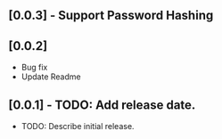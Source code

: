 ## [0.0.3] - Support Password Hashing

## [0.0.2] 
* Bug fix
* Update Readme

## [0.0.1] - TODO: Add release date.

* TODO: Describe initial release.
